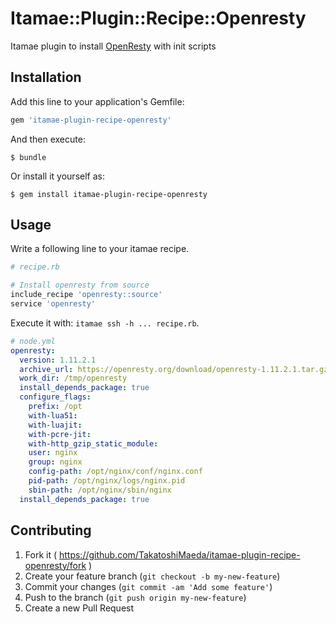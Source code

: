 # Itamae::Plugin::Recipe::Openresty

Itamae plugin to install [OpenResty](https://openresty.org/) with init scripts

## Installation

Add this line to your application's Gemfile:

```ruby
gem 'itamae-plugin-recipe-openresty'
```

And then execute:

    $ bundle

Or install it yourself as:

    $ gem install itamae-plugin-recipe-openresty

## Usage

Write a following line to your itamae recipe.

```rb
# recipe.rb

# Install openresty from source
include_recipe 'openresty::source'
service 'openresty'
```

Execute it with: `itamae ssh -h ... recipe.rb`.

```yml
# node.yml
openresty:
  version: 1.11.2.1
  archive_url: https://openresty.org/download/openresty-1.11.2.1.tar.gz
  work_dir: /tmp/openresty
  install_depends_package: true
  configure_flags:
    prefix: /opt
    with-lua51:
    with-luajit:
    with-pcre-jit:
    with-http_gzip_static_module:
    user: nginx
    group: nginx
    config-path: /opt/nginx/conf/nginx.conf
    pid-path: /opt/nginx/logs/nginx.pid
    sbin-path: /opt/nginx/sbin/nginx
  install_depends_package: true
```

## Contributing

1. Fork it ( https://github.com/TakatoshiMaeda/itamae-plugin-recipe-openresty/fork )
2. Create your feature branch (`git checkout -b my-new-feature`)
3. Commit your changes (`git commit -am 'Add some feature'`)
4. Push to the branch (`git push origin my-new-feature`)
5. Create a new Pull Request
